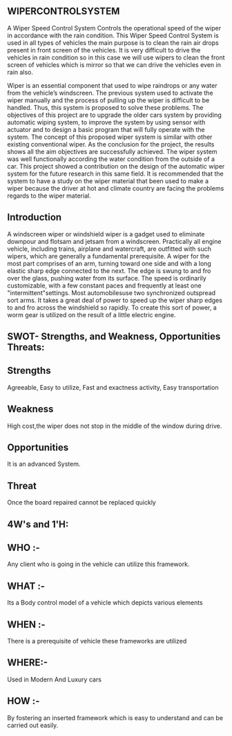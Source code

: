 ## WIPERCONTROLSYSTEM
A Wiper Speed Control System Controls the operational speed of the wiper in accordance with the rain condition. This Wiper Speed Control System is used in all types of vehicles the main purpose is to clean the rain air drops present in front screen of the vehicles. It is very difficult to drive the vehicles in rain condition so in this case we will use wipers to clean the front screen of vehicles which is mirror so that we can drive the vehicles even in rain also.

Wiper is an essential component that used to wipe raindrops or any water from the vehicle’s windscreen. The previous system used to activate the wiper manually and the process of pulling up the wiper is difficult to be handled. Thus, this system is proposed to solve these problems. The objectives of this project are to upgrade the older cars system by providing automatic wiping system, to improve the system by using sensor with actuator and to design a basic program that will fully operate with the system. The concept of this proposed wiper system is similar with other existing conventional wiper. As the conclusion for the project, the results shows all the aim objectives are successfully achieved. The wiper system was well functionally according the water condition from the outside of a car. This project showed a contribution on the design of the automatic wiper system for the future research in this same field. It is recommended that the system to have a study on the wiper material that been used to make a wiper because the driver at hot and climate country are facing the problems regards to the wiper material.


## Introduction
A windscreen wiper or windshield wiper is a gadget used to eliminate downpour and flotsam and jetsam from a windscreen. Practically all engine vehicle, including trains, airplane and watercraft, are outfitted with such wipers, which are generally a fundamental prerequisite. A wiper for the most part comprises of an arm, turning toward one side and with a long elastic sharp edge connected to the next. The edge is swung to and fro over the glass, pushing water from its surface. The speed is ordinarily customizable, with a few constant paces and frequently at least one "intermittent"settings. Most automobilesuse two synchronized outspread sort arms. It takes a great deal of power to speed up the wiper sharp edges to and fro across the windshield so rapidly. To create this sort of power, a worm gear is utilized on the result of a little electric engine.

## SWOT- Strengths, and Weakness, Opportunities Threats:

## Strengths
Agreeable, Easy to utilize, Fast and exactness activity, Easy transportation

## Weakness
High cost,the wiper does not stop in the middle of the window during drive.

## Opportunities
It is an advanced System.

## Threat
Once the board repaired cannot be replaced quickly

## 4W's and 1'H:
## WHO :-
Any client who is going in the vehicle can utilize this framework.

## WHAT :-
Its a Body control model of a vehicle which depicts various elements

## WHEN :-
There is a prerequisite of vehicle these frameworks are utilized

## WHERE:-
Used in Modern And Luxury cars

## HOW :-
By fostering an inserted framework which is easy to understand and can be carried out easily.


